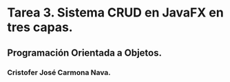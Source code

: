 # Tarea 3. Sistema CRUD en JavaFX en tres capas.
## Programación Orientada a Objetos.
### Cristofer José Carmona Nava.
